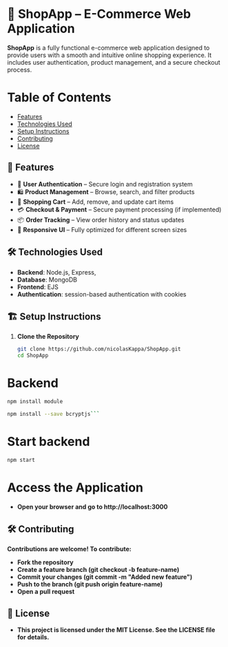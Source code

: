 # 🛒 ShopApp – E-Commerce Web Application

**ShopApp** is a fully functional e-commerce web application designed to provide users with a smooth and intuitive online shopping experience. It includes user authentication, product management, and a secure checkout process.


# Table of Contents
- [Features](#Features)
- [Technologies Used](#Technologies_Used)
- [Setup Instructions](#Setup_Instructions)
- [Contributing](#Contributing)
- [License](#license)


## 🚀 Features

- 🔐 **User Authentication** – Secure login and registration system  
- 🛍️ **Product Management** – Browse, search, and filter products  
- 🛒 **Shopping Cart** – Add, remove, and update cart items  
- 💳 **Checkout & Payment** – Secure payment processing (if implemented)  
- 📦 **Order Tracking** – View order history and status updates  
- 🎨 **Responsive UI** – Fully optimized for different screen sizes  

## 🛠️ Technologies Used

- **Backend**: Node.js, Express,  
- **Database**: MongoDB
- **Frontend**: EJS 
- **Authentication**: session-based authentication with cookies

## 🏗️ Setup Instructions

1. **Clone the Repository**  
   ```bash
   git clone https://github.com/nicolasKappa/ShopApp.git
   cd ShopApp
   ``` 

   
# Backend
```bash
npm install module
```

```bash
npm install --save bcryptjs```
```

# Start backend
```bash
npm start
```

# Access the Application
 - **Open your browser and go to http://localhost:3000**

## 🛠️ Contributing 

 **Contributions are welcome! To contribute:**

- **Fork the repository**
- **Create a feature branch (git checkout -b feature-name)**   
- **Commit your changes (git commit -m "Added new feature")**
- **Push to the branch (git push origin feature-name)**
- **Open a pull request**

## 📄 License

 - **This project is licensed under the MIT License. See the LICENSE file for details.**





